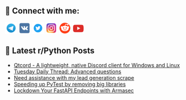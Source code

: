 ## 🔎 Connect with me:
[<img src="https://github.com/bullbesh/bullbesh/blob/main/images/Telegram.png" width="32" height="32" />](https://t.me/bullbesh)
[<img src="https://github.com/bullbesh/bullbesh/blob/main/images/VK.png" width="32" height="32" />](https://vk.com/bullbesh)
[<img src="https://github.com/bullbesh/bullbesh/blob/main/images/Twitter.png" width="32" height="32" />](https://twitter.com/bullbesh1)
[<img src="https://github.com/bullbesh/bullbesh/blob/main/images/Instagram.png" width="32" height="32" />](https://www.instagram.com/bullbesh)
[<img src="https://github.com/bullbesh/bullbesh/blob/main/images/Reddit.png" width="32" height="32" />](https://www.reddit.com/user/bullbesh)
[<img src="https://github.com/bullbesh/bullbesh/blob/main/images/YouTube.png" width="32" height="32" />](https://www.youtube.com/channel/UCtfjRs6uzgq5mfm8S06WTcg)

## 📕 Latest r/Python Posts
<!-- BLOG-POST-LIST:START -->
- [Qtcord - A lightweight, native Discord client for Windows and Linux](https://www.reddit.com/r/Python/comments/1g3xw7g/qtcord_a_lightweight_native_discord_client_for/)
- [Tuesday Daily Thread: Advanced questions](https://www.reddit.com/r/Python/comments/1g3uko4/tuesday_daily_thread_advanced_questions/)
- [Need assistance with my lead generation scrape](https://www.reddit.com/r/Python/comments/1g3rnwb/need_assistance_with_my_lead_generation_scrape/)
- [Speeding up PyTest by removing big libraries](https://www.reddit.com/r/Python/comments/1g3o5tw/speeding_up_pytest_by_removing_big_libraries/)
- [Lockdown Your FastAPI Endpoints with Armasec](https://www.reddit.com/r/Python/comments/1g3n9a2/lockdown_your_fastapi_endpoints_with_armasec/)
<!-- BLOG-POST-LIST:END -->
